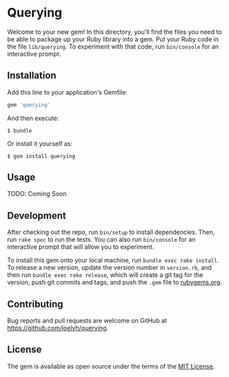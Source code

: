 # Querying

Welcome to your new gem! In this directory, you'll find the files you need to be able to package up your Ruby library into a gem. Put your Ruby code in the file `lib/querying`. To experiment with that code, run `bin/console` for an interactive prompt.

## Installation

Add this line to your application's Gemfile:

```ruby
gem 'querying'
```

And then execute:

    $ bundle

Or install it yourself as:

    $ gem install querying

## Usage

TODO: Coming Soon

## Development

After checking out the repo, run `bin/setup` to install dependencies. Then, run `rake spec` to run the tests. You can also run `bin/console` for an interactive prompt that will allow you to experiment.

To install this gem onto your local machine, run `bundle exec rake install`. To release a new version, update the version number in `version.rb`, and then run `bundle exec rake release`, which will create a git tag for the version, push git commits and tags, and push the `.gem` file to [rubygems.org](https://rubygems.org).

## Contributing

Bug reports and pull requests are welcome on GitHub at https://github.com/joelvh/querying.

## License

The gem is available as open source under the terms of the [MIT License](https://opensource.org/licenses/MIT).
